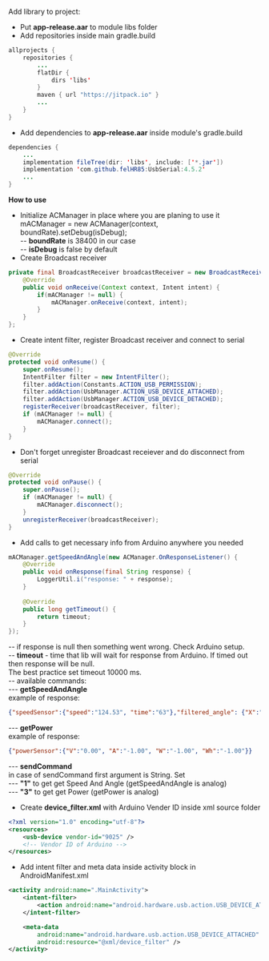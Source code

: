 Add library to project:
- Put <b>app-release.aar</b> to module libs folder
- Add repositories inside main gradle.build  <br>
``` java
allprojects {
    repositories {
        ...
        flatDir {
            dirs 'libs'
        }
        maven { url "https://jitpack.io" }
        ...
    }
}
```
- Add dependencies to <b>app-release.aar</b> inside module's gradle.build<br>
``` java
dependencies {
    ...
    implementation fileTree(dir: 'libs', include: ['*.jar'])
    implementation 'com.github.felHR85:UsbSerial:4.5.2'
    ...
}
````

<b>How to use</b><br>
- Initialize ACManager in place where you are planing to use it
mACManager = new ACManager(context, boundRate).setDebug(isDebug); <br>
-- <b>boundRate</b> is 38400 in our case<br>
-- <b>isDebug</b> is false by default<br>
- Create Broadcast receiver <br>
``` java
private final BroadcastReceiver broadcastReceiver = new BroadcastReceiver() {
    @Override
    public void onReceive(Context context, Intent intent) {
        if(mACManager != null) {
            mACManager.onReceive(context, intent);
        }
    }
};
```
- Create intent filter, register Broadcast receiver and connect to serial<br>
``` java
@Override
protected void onResume() {
    super.onResume();
    IntentFilter filter = new IntentFilter();
    filter.addAction(Constants.ACTION_USB_PERMISSION);
    filter.addAction(UsbManager.ACTION_USB_DEVICE_ATTACHED);
    filter.addAction(UsbManager.ACTION_USB_DEVICE_DETACHED);
    registerReceiver(broadcastReceiver, filter);
    if (mACManager != null) {
        mACManager.connect();
    }
}
```
- Don't forget unregister Broadcast receiever and do disconnect from serial<br>
``` java
@Override
protected void onPause() {
    super.onPause();
    if (mACManager != null) {
        mACManager.disconnect();
    }
    unregisterReceiver(broadcastReceiver);
}
```
- Add calls to get necessary info from Arduino anywhere you needed <br>
``` java
mACManager.getSpeedAndAngle(new ACManager.OnResponseListener() {
    @Override
    public void onResponse(final String response) {
        LoggerUtil.i("response: " + response);
    }
    
    @Override
    public long getTimeout() {
        return timeout;
    }
});
```
-- if response is null then something went wrong. Check Arduino setup.<br>
-- <b>timeout</b> - time that lib will wait for response from Arduino. If timed out then response will be null.<br> The best practice set timeout 10000 ms.<br>
-- available commands: <br>
--- <b>getSpeedAndAngle</b> <br>
example of response: 
``` json 
{"speedSensor":{"speed":"124.53", "time":"63"},"filtered_angle": {"X":"-43.00", "Y":"0.03", "Z":"0.00"}} 
```
--- <b>getPower</b> <br>
example of response: 
``` json 
{"powerSensor":{"V":"0.00", "A":"-1.00", "W":"-1.00", "Wh":"-1.00"}} 
```
--- <b>sendCommand</b> <br>
in case of sendCommand first argument is String. Set<br>
--- <b>"1"</b> to get get Speed And Angle (getSpeedAndAngle is analog)<br>
--- <b>"3"</b> to get get Power (getPower is analog)<br>
- Create <b>device_filter.xml</b> with Arduino Vender ID inside xml source folder <br>
``` xml
<?xml version="1.0" encoding="utf-8"?>
<resources>
    <usb-device vendor-id="9025" />
    <!-- Vendor ID of Arduino -->
</resources>
```
- Add intent filter and meta data inside activity block in AndroidManifest.xml<br>
``` xml
<activity android:name=".MainActivity">
    <intent-filter>
        <action android:name="android.hardware.usb.action.USB_DEVICE_ATTACHED" />
    </intent-filter>

    <meta-data
        android:name="android.hardware.usb.action.USB_DEVICE_ATTACHED"
        android:resource="@xml/device_filter" />
</activity>
```


